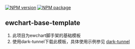[![NPM version](https://img.shields.io/npm/v/ewchart-base-template.svg)](https://www.npmjs.com/package/ewchart-base-template)
[![NPM package](https://img.shields.io/npm/dy/ewchart-base-template.svg)](https://www.npmjs.com/package/ewchart-base-template)

## ewchart-base-template

1. 此项目为ewchart脚手架的基础模板
2. 使用dark-tunnel下载此模板，具体使用示例参见 [dark-tunnel](https://www.npmjs.com/package/dark-tunnel)
